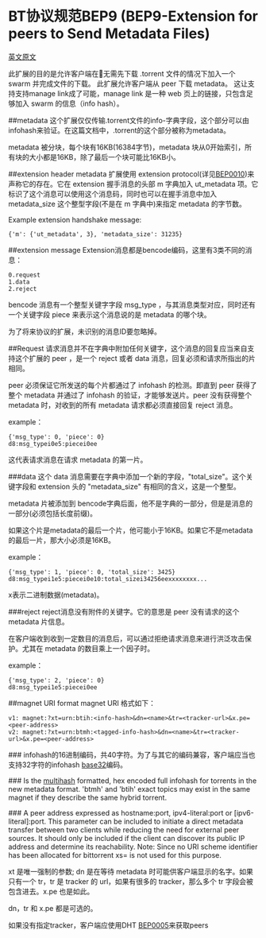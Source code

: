 # BT协议规范BEP9 (BEP9-Extension for peers to Send Metadata Files)

[英文原文](http://www.bittorrent.org/beps/bep_0009.html)

此扩展的目的是允许客户端在无需先下载 .torrent 文件的情况下加入一个 swarm 并完成文件的下载。 此扩展允许客户端从 peer 下载 metadata。 这让支持支持manage link成了可能，manage link 是一种 web 页上的链接，只包含足够加入 swarm 的信息（info hash）。

##metadata
这个扩展仅仅传输.torrent文件的info-字典字段，这个部分可以由infohash来验证。在这篇文档中，.torrent的这个部分被称为metadata。

metadata 被分块，每个块有16KB(16384字节)，metadata 块从0开始索引，所有块的大小都是16KB，除了最后一个块可能比16KB小。

##extension header
metadata 扩展使用 extension protocol(详见[BEP0010](http://www.bittorrent.org/beps/bep_0010.html))来声称它的存在。它在 extension 握手消息的头部 m 字典加入 ut_metadata 项。它标识了这个消息可以使用这个消息码，同时也可以在握手消息中加入 metadata_size 这个整型字段(不是在 m 字典中)来指定 metadata 的字节数。

Example extension handshake message:

```
{'m': {'ut_metadata', 3}, 'metadata_size': 31235}
```

##extension message
Extension消息都是bencode编码，这里有3类不同的消息：
```
0.request
1.data
2.reject
```
bencode 消息有一个整型关键字字段 msg_type ，与其消息类型对应，同时还有一个关键字段 piece 来表示这个消息说的是 metadata 的哪个块。

为了将来协议的扩展，未识别的消息ID要忽略掉。

##Request
请求消息并不在字典中附加任何关键字，这个消息的回复应当来自支持这个扩展的 peer ，是一个 reject 或者 data 消息，回复必须和请求所指出的片相同。

peer 必须保证它所发送的每个片都通过了 infohash 的检测。即直到 peer 获得了整个 metadata 并通过了 infohash 的验证，才能够发送片。peer 没有获得整个 metadata 时，对收到的所有 metadata 请求都必须直接回复 reject 消息。

example：
```
{'msg_type': 0, 'piece': 0}
d8:msg_typei0e5:piecei0ee
```
这代表请求消息在请求 metadata 的第一片。

###data
这个 data 消息需要在字典中添加一个新的字段，"total_size"。这个关键字段和 extension 头的 "metadata_size" 有相同的含义，这是一个整型。

metadata 片被添加到 bencode字典后面，他不是字典的一部分，但是是消息的一部分(必须包括长度前缀)。

如果这个片是metadata的最后一个片，他可能小于16KB。如果它不是metadata的最后一片，那大小必须是16KB。

example：
```
{'msg_type': 1, 'piece': 0, 'total_size': 3425}
d8:msg_typei1e5:piecei0e10:total_sizei34256eexxxxxxxx...
```
x表示二进制数据(metadata)。

###reject
reject消息没有附件的关键字。它的意思是 peer 没有请求的这个 metadata 片信息。

在客户端收到收到一定数目的消息后，可以通过拒绝请求消息来进行洪泛攻击保护。尤其在 metadata 的数目乘上一个因子时。

example：
```
{'msg_type': 2, 'piece': 0}
d8:msg_typei1e5:piecei0ee
```
##magnet URI format
magnet URI 格式如下：
```
v1: magnet:?xt=urn:btih:<info-hash>&dn=<name>&tr=<tracker-url>&x.pe=<peer-address>
v2: magnet:?xt=urn:btmh:<tagged-info-hash>&dn=<name>&tr=<tracker-url>&x.pe=<peer-address>
```
###<info-hash>
infohash的16进制编码，共40字符。为了与其它的编码兼容，客户端应当也支持32字符的infohash [base32](http://www.ietf.org/rfc/rfc3548.txt)编码。

###<tagged-info-hash>
Is the [multihash](https://github.com/multiformats/multihash) formatted, hex encoded full infohash for torrents in the new metadata format. 'btmh' and 'btih' exact topics may exist in the same magnet if they describe the same hybrid torrent.

###<peer-address>
A peer address expressed as hostname:port, ipv4-literal:port or [ipv6-literal]:port. This parameter can be included to initiate a direct metadata transfer between two clients while reducing the need for external peer sources. It should only be included if the client can discover its public IP address and determine its reachability. Note: Since no URI scheme identifier has been allocated for bittorrent xs= is not used for this purpose.

xt 是唯一强制的参数; dn 是在等待 metadata 时可能供客户端显示的名字。如果只有一个 tr，tr 是 tracker 的 url，如果有很多的 tracker，那么多个 tr 字段会被包含进去。x.pe 也是如此。

dn，tr 和 x.pe 都是可选的。

如果没有指定tracker，客户端应使用DHT [BEP0005]((http://www.bittorrent.org/beps/bep_0010.html))来获取peers
